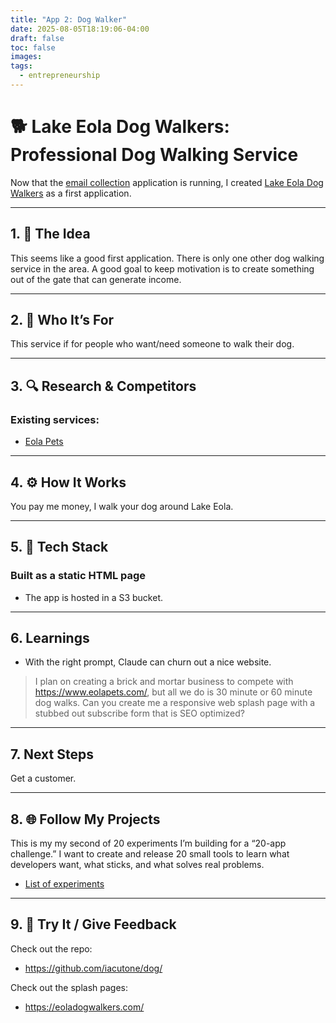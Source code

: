 ```yaml
---
title: "App 2: Dog Walker"
date: 2025-08-05T18:19:06-04:00
draft: false
toc: false
images:
tags: 
  - entrepreneurship
---
```


# 🐕 Lake Eola Dog Walkers: Professional Dog Walking Service

Now that the [email collection](https://email.collection.email/) application is running, I created [Lake Eola Dog Walkers](https://eoladogwalkers.com/) as a first application.

---

## 1. 🧠 The Idea

This seems like a good first application. There is only one other dog walking service in the area. A good goal to keep motivation is to create something out of the gate that can generate income.

---

## 2. 👥 Who It’s For

This service if for people who want/need someone to walk their dog.

---

## 3. 🔍 Research & Competitors

### Existing services:

- [Eola Pets](https://www.eolapets.com/)


---

## 4. ⚙️ How It Works

You pay me money, I walk your dog around Lake Eola.

---

## 5. 🤖 Tech Stack


### Built as a static HTML page


- The app is hosted in a S3 bucket.


---

## 6. Learnings

- With the right prompt, Claude can churn out a nice website.

> I plan on creating a brick and mortar business to compete with https://www.eolapets.com/, but all we do is 30 minute or 60 minute dog walks. Can you create me a responsive web splash page with a stubbed out subscribe form that is SEO optimized?


---

## 7. Next Steps

Get a customer.

---

## 8. 🌐 Follow My Projects

This is my my second of 20 experiments I’m building for a “20-app challenge.” I want to create and release 20 small tools to learn what developers want, what sticks, and what solves real problems.

- [List of experiments](https://iacut.one/software.html)

---

## 9. 💬 Try It / Give Feedback

Check out the repo:
- https://github.com/iacutone/dog/

Check out the splash pages:
- https://eoladogwalkers.com/
